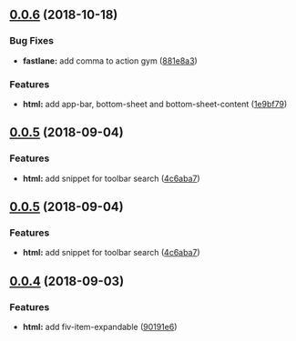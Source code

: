 <a name="0.0.6"></a>
## [0.0.6](https://github.com/fivethree-team/vscode-fivethree-snippets/compare/v0.0.5...v0.0.6) (2018-10-18)


### Bug Fixes

* **fastlane:** add comma to action gym ([881e8a3](https://github.com/fivethree-team/vscode-fivethree-snippets/commit/881e8a3))


### Features

* **html:** add app-bar, bottom-sheet and bottom-sheet-content ([1e9bf79](https://github.com/fivethree-team/vscode-fivethree-snippets/commit/1e9bf79))



<a name="0.0.5"></a>
## [0.0.5](https://github.com/fivethree-team/vscode-fivethree-snippets/compare/v0.0.4...v0.0.5) (2018-09-04)


### Features

* **html:** add snippet for toolbar search ([4c6aba7](https://github.com/fivethree-team/vscode-fivethree-snippets/commit/4c6aba7))



<a name="0.0.5"></a>
## [0.0.5](https://github.com/fivethree-team/vscode-fivethree-snippets/compare/v0.0.4...v0.0.5) (2018-09-04)


### Features

* **html:** add snippet for toolbar search ([4c6aba7](https://github.com/fivethree-team/vscode-fivethree-snippets/commit/4c6aba7))



<a name="0.0.4"></a>
## [0.0.4](https://github.com/fivethree-team/vscode-fivethree-snippets/compare/90191e6...v0.0.4) (2018-09-03)


### Features

* **html:** add fiv-item-expandable ([90191e6](https://github.com/fivethree-team/vscode-fivethree-snippets/commit/90191e6))



